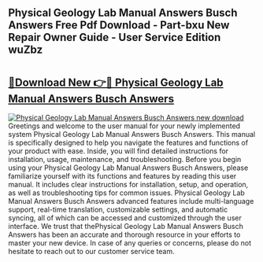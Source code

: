 ## Physical Geology Lab Manual Answers Busch Answers Free Pdf Download - Part-bxu New Repair Owner Guide - User Service Edition wuZbz

# <h2><a href="http://bc46834.oget.top/?id=Physical+Geology+Lab+Manual+Answers+Busch+Answers">🔗Download New 👉🔴 Physical Geology Lab Manual Answers Busch Answers</a></h2>

[![Physical Geology Lab Manual Answers Busch Answers new download](https://i.imgur.com/5g1atiW.png)](http://bc46834.oget.top/?id=Physical+Geology+Lab+Manual+Answers+Busch+Answers)
Greetings and welcome to the user manual for your newly implemented system Physical Geology Lab Manual Answers Busch Answers. This manual is specifically designed to help you navigate the features and functions of your product with ease. Inside, you will find detailed instructions for installation, usage, maintenance, and troubleshooting. Before you begin using your Physical Geology Lab Manual Answers Busch Answers, please familiarize yourself with its functions and features by reading this user manual. It includes clear instructions for installation, setup, and operation, as well as troubleshooting tips for common issues. Physical Geology Lab Manual Answers Busch Answers advanced features include multi-language support, real-time translation, customizable settings, and automatic syncing, all of which can be accessed and customized through the user interface. We trust that thePhysical Geology Lab Manual Answers Busch Answers has been an accurate and thorough resource in your efforts to master your new device. In case of any queries or concerns, please do not hesitate to reach out to our customer service team.
